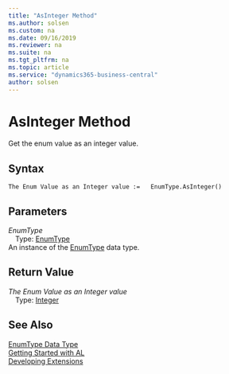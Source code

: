 ```yaml
---
title: "AsInteger Method"
ms.author: solsen
ms.custom: na
ms.date: 09/16/2019
ms.reviewer: na
ms.suite: na
ms.tgt_pltfrm: na
ms.topic: article
ms.service: "dynamics365-business-central"
author: solsen
---
```

[//]: # (START>DO_NOT_EDIT)
[//]: # (IMPORTANT:Do not edit any of the content between here and the END>DO_NOT_EDIT.)
[//]: # (Any modifications should be made in the .xml files in the ModernDev repo.)
# AsInteger Method
Get the enum value as an integer value.


## Syntax
```
The Enum Value as an Integer value :=   EnumType.AsInteger()
```

## Parameters
*EnumType*  
&emsp;Type: [EnumType](enumtype-data-type.md)  
An instance of the [EnumType](enumtype-data-type.md) data type.  

## Return Value
*The Enum Value as an Integer value*  
&emsp;Type: [Integer](../integer/integer-data-type.md)  
  


[//]: # (IMPORTANT: END>DO_NOT_EDIT)
## See Also
[EnumType Data Type](enumtype-data-type.md)  
[Getting Started with AL](../devenv-get-started.md)  
[Developing Extensions](../devenv-dev-overview.md)